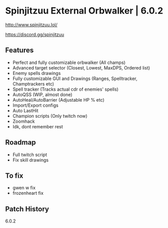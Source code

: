 # Spinjitzuu External Orbwalker | 6.0.2

http://www.spinjitzuu.lol/

https://discord.gg/spinjitzuu

## Features

- Perfect and fully customizable orbwalker (All champs)
- Advanced target selector (Closest, Lowest, MaxDPS, Ordered list)
- Enemy spells drawings
- Fully customizable GUI and Drawings (Ranges, Spelltracker, Champtrackers etc)
- Spell tracker (Tracks actual cdr of enemies' spells)
- AutoQSS (WIP, almost done)
- AutoHeal/AutoBarrier (Adjustable HP % etc)
- Import/Export configs
- Auto LastHit
- Champion scripts (Only twitch now)
- Zoomhack
- Idk, dont remember rest

## Roadmap

- Full twitch script
- Fix skill drawings

## To fix

- gwen w fix
- frozenheart fix

## Patch History

6.0.2

